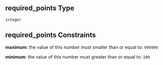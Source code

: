 ## required_points Type

`integer`

## required_points Constraints

**maximum**: the value of this number must smaller than or equal to: `999999`

**minimum**: the value of this number must greater than or equal to: `100`
